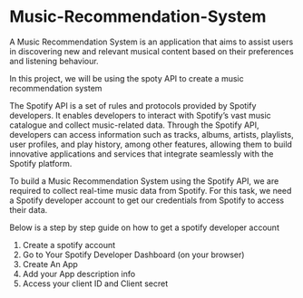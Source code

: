 # Music-Recommendation-System

A Music Recommendation System is an application that aims to assist users in discovering new and relevant musical content based on their preferences and listening behaviour.

In this project, we will be using the spoty API to create a music recommendation system

The Spotify API is a set of rules and protocols provided by Spotify developers. It enables developers to interact with Spotify’s vast music catalogue and collect music-related data. 
Through the Spotify API, developers can access information such as tracks, albums, artists, playlists, user profiles, and play history, among other features, allowing them to build innovative applications 
and services that integrate seamlessly with the Spotify platform.

To build a Music Recommendation System using the Spotify API, we are required to collect real-time music data from Spotify. 
For this task, we need a Spotify developer account to get our credentials from Spotify to access their data.

Below is a step by step guide on how to get a spotify developer account

1. Create a spotify account
2. Go to Your Spotify Developer Dashboard (on your browser)
3.  Create An App
4.  Add your App description info
5.  Access your client ID and Client secret
